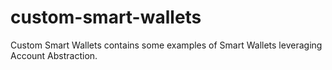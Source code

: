 # custom-smart-wallets
Custom Smart Wallets contains some examples of Smart Wallets leveraging Account Abstraction.
